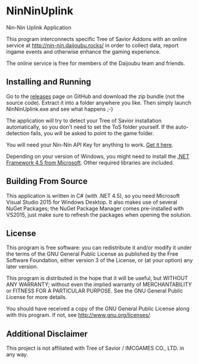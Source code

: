 # NinNinUplink

Nin-Nin Uplink Application

This program interconnects specific Tree of Savior Addons with an online
service at http://nin-nin.daijoubu.rocks/ in order to collect data, report
ingame events and otherwise enhance the gaming experience.

The online service is free for members of the Daijoubu team and friends.

## Installing and Running

Go to the [releases](https://github.com/ScorpicSavior/NinNinUplink/releases)
page on GitHub and download the zip bundle (not the source code). Extract it into
a folder anywhere you like. Then simply launch NinNinUplink.exe and see what happens ;-)

The application will try to detect your Tree of Savior installation automatically,
so you don't need to set the ToS folder yourself. If the auto-detection fails,
you will be asked to point to the game folder.

You will need your Nin-Nin API Key for anything to work. [Get it here](http://nin-nin.daijoubu.rocks/api-key).

Depending on your version of Windows, you might need to install the
[.NET Framework 4.5 from Microsoft](https://go.microsoft.com/fwlink/?LinkID=324519).
Other required libraries are included.

## Building From Source

This application is written in C# (with .NET 4.5), so you need Microsoft Visual
Studio 2015 for Windows Desktop. It also makes use of several NuGet Packages;
the NuGet Package Manager comes pre-installed with VS2015, just make sure to
refresh the packages when opening the solution.

## License

This program is free software: you can redistribute it and/or modify
it under the terms of the GNU General Public License as published by
the Free Software Foundation, either version 3 of the License, or
(at your option) any later version.

This program is distributed in the hope that it will be useful,
but WITHOUT ANY WARRANTY; without even the implied warranty of
MERCHANTABILITY or FITNESS FOR A PARTICULAR PURPOSE.  See the
GNU General Public License for more details.

You should have received a copy of the GNU General Public License
along with this program.  If not, see <http://www.gnu.org/licenses/>.

## Additional Disclaimer

This project is not affiliated with Tree of Savior / IMCGAMES CO., LTD. in any way.
